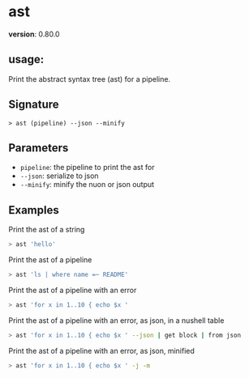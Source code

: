 # ast

**version**: 0.80.0

## **usage**:

Print the abstract syntax tree (ast) for a pipeline.

## Signature

`> ast (pipeline) --json --minify`

## Parameters

- `pipeline`: the pipeline to print the ast for
- `--json`: serialize to json
- `--minify`: minify the nuon or json output

## Examples

Print the ast of a string

```bash
> ast 'hello'
```

Print the ast of a pipeline

```bash
> ast 'ls | where name =~ README'
```

Print the ast of a pipeline with an error

```bash
> ast 'for x in 1..10 { echo $x '
```

Print the ast of a pipeline with an error, as json, in a nushell table

```bash
> ast 'for x in 1..10 { echo $x ' --json | get block | from json
```

Print the ast of a pipeline with an error, as json, minified

```bash
> ast 'for x in 1..10 { echo $x ' -j -m
```
